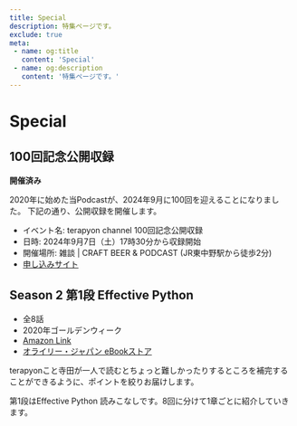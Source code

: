 ```yaml
---
title: Special
description: 特集ページです。
exclude: true
meta:
 - name: og:title
   content: 'Special'
 - name: og:description
   content: '特集ページです。'
---
```

# Special

## 100回記念公開収録

**開催済み**

2020年に始めた当Podcastが、2024年9月に100回を迎えることになりました。
下記の通り、公開収録を開催します。

- イベント名: terapyon channel 100回記念公開収録
- 日時: 2024年9月7日（土）17時30分から収録開始
- 開催場所: 雑談 | CRAFT BEER & PODCAST (JR東中野駅から徒歩2分)
- [申し込みサイト](https://terapyon.connpass.com/event/326314/)


## Season 2 第1段 Effective Python

- 全8話
- 2020年ゴールデンウィーク
- [Amazon Link](https://amzn.to/3aW320L)
- [オライリー・ジャパン eBookストア](https://www.oreilly.co.jp/books/9784873117560/)

terapyonこと寺田が一人で読むとちょっと難しかったりするところを補完することができるように、ポイントを絞りお届けします。

第1段はEffective Python 読みこなしです。8回に分けて1章ごとに紹介していきます。



<Seasons :pages="this.$site.pages" :prefix="'/episodes/'" :season="2"/>


